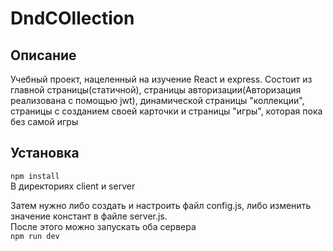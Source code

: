 <h1> DndCOllection </h1>

<h2> Описание </h2> 
<p>Учебный проект, нацеленный на изучение React и express.
Состоит из главной страницы(статичной), страницы авторизации(Авторизация реализована с помощью jwt), динамической страницы "коллекции", страницы с созданием своей карточки и страницы "игры", которая пока без самой игры
</p>
<h2> Установка</h2>
<p>
    
`npm install` <br>
В директориях client и server <br>

Затем нужно либо создать и настроить файл config.js, либо изменить значение констант в файле server.js. <br>
После этого можно запускать оба сервера <br>
    `npm run dev`
</p>
